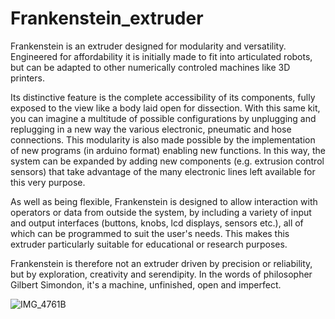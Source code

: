 # Frankenstein_extruder
Frankenstein is an extruder designed for modularity and versatility. Engineered for affordability it is initially made to fit into articulated robots, but can be adapted to other numerically controled machines like 3D printers.

Its distinctive feature is the complete accessibility of its components, fully exposed to the view like a body laid open for dissection. With this same kit, you can imagine a multitude of possible configurations by unplugging and replugging in a new way the various electronic, pneumatic and hose connections. This modularity is also made possible by the implementation of new programs (in arduino format) enabling new functions. In this way, the system can be expanded by adding new components (e.g. extrusion control sensors) that take advantage of the many electronic lines left available for this very purpose.

As well as being flexible, Frankenstein is designed to allow interaction with operators or data from outside the system, by including a variety of input and output interfaces (buttons, knobs, lcd displays, sensors etc.), all of which can be programmed to suit the user's needs. This makes this extruder particularly suitable for educational or research purposes.

Frankenstein is therefore not an extruder driven by precision or reliability, but by exploration, creativity and serendipity. In the words of philosopher Gilbert Simondon, it's a machine, unfinished, open and imperfect.

![IMG_4761B](https://github.com/user-attachments/assets/f5b83b15-2e5d-4f9e-94de-87f9505fcd3a)
